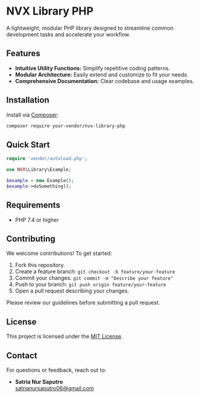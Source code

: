 # NVX Library PHP

A lightweight, modular PHP library designed to streamline common development tasks and accelerate your workflow.

## Features

- **Intuitive Utility Functions:** Simplify repetitive coding patterns.
- **Modular Architecture:** Easily extend and customize to fit your needs.
- **Comprehensive Documentation:** Clear codebase and usage examples.

## Installation

Install via [Composer](https://getcomposer.org/):

```bash
composer require your-vendor/nvx-library-php
```

## Quick Start

```php
require 'vendor/autoload.php';

use NVX\Library\Example;

$example = new Example();
$example->doSomething();
```

## Requirements

- PHP 7.4 or higher

## Contributing

We welcome contributions! To get started:

1. Fork this repository.
2. Create a feature branch: `git checkout -b feature/your-feature`
3. Commit your changes: `git commit -m "Describe your feature"`
4. Push to your branch: `git push origin feature/your-feature`
5. Open a pull request describing your changes.

Please review our guidelines before submitting a pull request.

## License

This project is licensed under the [MIT License](LICENSE).

## Contact

For questions or feedback, reach out to:

- **Satria Nur Saputro**  
    [satrianursaputro06@gmail.com](mailto:satrianursaputro06@gmail.com)